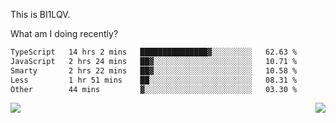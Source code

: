 This is BI1LQV.

What am I doing recently?

<!--START_SECTION:waka-->

```txt
TypeScript   14 hrs 2 mins   ███████████████▓░░░░░░░░░   62.63 %
JavaScript   2 hrs 24 mins   ██▓░░░░░░░░░░░░░░░░░░░░░░   10.71 %
Smarty       2 hrs 22 mins   ██▓░░░░░░░░░░░░░░░░░░░░░░   10.58 %
Less         1 hr 51 mins    ██░░░░░░░░░░░░░░░░░░░░░░░   08.31 %
Other        44 mins         ▓░░░░░░░░░░░░░░░░░░░░░░░░   03.30 %
```

<!--END_SECTION:waka-->
<img align="right" src="https://github-readme-stats.vercel.app/api?username=bi1lqv&show_icons=true&count_private=true">

<img src="https://metrics.lecoq.io/bi1lqv?template=classic&base.activity=0&base.community=0&base.repositories=0&base.metadata=0&isocalendar=1&base=header%2C%20activity%2C%20community%2C%20repositories%2C%20metadata&base.indepth=false&base.hireable=false&isocalendar=false&isocalendar.duration=full-year&config.timezone=Asia%2FShanghai">
